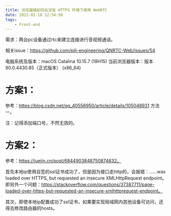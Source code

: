 ```yaml
---
title: 浏览器端如何在没有 HTTPS 环境下使用 WebRTC
date: 2022-02-18 12:54:50
tags:
    - Front-end
---
```


需求：两台pc设备通过rtc来建立连接进行音视频通话。

相关issue：https://github.com/pili-engineering/QNRTC-Web/issues/54

电脑系统及版本：macOS Catalina 10.15.7 (19H15)
当前浏览器版本：版本 90.0.4430.85（正式版本） (x86_64)

# 方案1：
参考：https://blog.csdn.net/qq_40556950/article/details/105048931 方法一。

注：记得添加端口号，不然无效的。

# 方案2：
参考：https://juejin.cn/post/6844903848750874632。

首先本地ip使用自签的ssl证书成功了，但是因为接口走http的，会报错：......was loaded over HTTPS, but requested an insecure XMLHttpRequest endpoint。
即另外一个问题：https://stackoverflow.com/questions/37387711/page-loaded-over-https-but-requested-an-insecure-xmlhttprequest-endpoint。

其次，即使本地ip配置成功了ssl证书，如果要实现局域网内其他设备可访问，还得去修改路由器的hosts。

